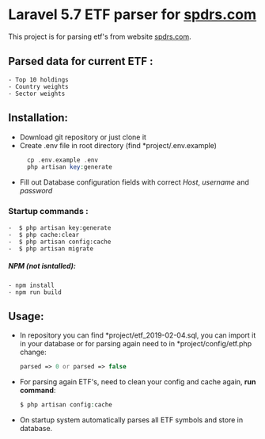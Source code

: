 # Laravel 5.7 ETF parser for [spdrs.com](www.spdrs.com)
This project is for parsing etf's  from website [spdrs.com](www.spdrs.com). 
## Parsed data for current ETF :  
	- Top 10 holdings
 	- Country weights
    - Sector weights  
## Installation:

- Download git repository or just clone it  
- Create .env file in root directory (find *project/.env.example) 
    ```php
      cp .env.example .env
      php artisan key:generate
- Fill out Database configuration fields with correct *Host*, *username* and *password*

### Startup commands :
	-  $ php artisan key:generate 
	-  $ php cache:clear
	-  $ php artisan config:cache
	-  $ php artisan migrate
##### NPM (not isntalled):
	- npm install
	- npm run build
## Usage:
- In repository you can find *project/etf_2019-02-04.sql, you can import it in your database or for parsing again need to in *project/config/etf.php change:
 	``` php
  parsed => 0 or parsed => false    
- For parsing again ETF's, need to clean your config and cache again, <b>run command</b>:
 	```php
 	$ php artisan config:cache   
 - On startup system automatically parses all ETF symbols and store in database.
